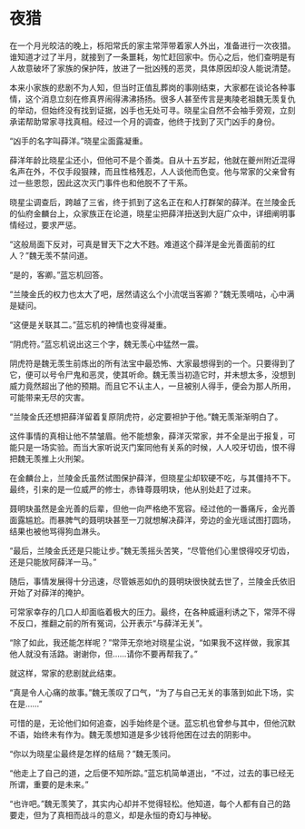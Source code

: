 # 夜猎

在一个月光皎洁的晚上，栎阳常氏的家主常萍带着家人外出，准备进行一次夜猎。谁知道才过了半月，就接到了一条噩耗，匆忙赶回家中。伤心之后，他们查明是有人故意破坏了家族的保护阵，放进了一批凶残的恶灵，具体原因却没人能说清楚。

本来小家族的悲剧不为人知，但当时正值乱葬岗的事刚结束，大家都在谈论各种事情，这个消息立刻在修真界闹得沸沸扬扬。很多人甚至传言是夷陵老祖魏无羡复仇的举动，但始终没有找到证据，凶手也无处可寻。晓星尘自然不会袖手旁观，立刻承诺帮助常家寻找真相。经过一个月的调查，他终于找到了灭门凶手的身份。

“凶手的名字叫薛洋。”晓星尘面露凝重。

薛洋年龄比晓星尘还小，但他可不是个善类。自从十五岁起，他就在夔州附近混得名声在外，不仅手段狠辣，而且性格残忍，人人谈他而色变。他与常家的父亲曾有过一些恩怨，因此这次灭门事件也和他脱不了干系。

晓星尘调查后，跨越了三省，终于抓到了这名正在和人打群架的薛洋。在兰陵金氏的仙府金麟台上，众家族正在论道，晓星尘把薛洋扭送到大庭广众中，详细阐明事情经过，要求严惩。

“这般局面下反对，可真是冒天下之大不韪。难道这个薛洋是金光善面前的红人？”魏无羡不禁问道。

“是的，客卿。”蓝忘机回答。

“兰陵金氏的权力也太大了吧，居然请这么个小流氓当客卿？”魏无羡嘀咕，心中满是疑问。

“这便是关联其二。”蓝忘机的神情也变得凝重。

“阴虎符。”蓝忘机说出这三个字，魏无羡心中猛然一震。

阴虎符是魏无羡生前炼出的所有法宝中最恐怖、大家最想得到的一个。只要得到了它，便可以号令尸鬼和恶灵，使其听命。魏无羡当初造它时，并未想太多，没想到威力竟然超出了他的预期。而且它不认主人，一旦被别人得手，便会为那人所用，可能带来无尽的灾害。

“兰陵金氏还想把薛洋留着复原阴虎符，必定要袒护于他。”魏无羡渐渐明白了。

这件事情的真相让他不禁皱眉。他不能想象，薛洋灭常家，并不全是出于报复，可能只是一场实验。而当大家听说灭门案同他有关系的时候，人人咬牙切齿，恨不得把魏无羡推上火刑架。

在金麟台上，兰陵金氏虽然试图保护薛洋，但晓星尘却软硬不吃，与其僵持不下。最终，引来的是一位威严的修士，赤锋尊聂明玦，他从别处赶了过来。

聂明玦虽然是金光善的后辈，但他一向严格绝不宽容。经过他的一番痛斥，金光善面露尴尬。而暴脾气的聂明玦甚至一刀就想解决薛洋，旁边的金光瑶试图打圆场，结果也被他骂得狗血淋头。

“最后，兰陵金氏还是只能让步。”魏无羡摇头苦笑，“尽管他们心里恨得咬牙切齿，还是只能放阿薛洋一马。”

随后，事情发展得十分迅速，尽管嫉恶如仇的聂明玦很快就去世了，兰陵金氏依旧开始了对薛洋的掩护。

可常家幸存的几口人却面临着极大的压力。最终，在各种威逼利诱之下，常萍不得不反口，推翻之前的所有冤词，公开表示“与薛洋无关”。

“除了如此，我还能怎样呢？”常萍无奈地对晓星尘说，“如果我不这样做，我家其他人就没有活路。谢谢你，但……请你不要再帮我了。”

就这样，常家的悲剧就此结束。

“真是令人心痛的故事。”魏无羡叹了口气，“为了与自己无关的事落到如此下场，实在是……”

可惜的是，无论他们如何追查，凶手始终是个谜。蓝忘机也曾参与其中，但他沉默不语，始终未有作为。魏无羡想知道是多少钱将他困在过去的阴影中。

“你以为晓星尘最终是怎样的结局？”魏无羡问。

“他走上了自己的道，之后便不知所踪。”蓝忘机简单道出，“不过，过去的事已经无所谓，重要的是未来。”

“也许吧。”魏无羡笑了，其实内心却并不觉得轻松。他知道，每个人都有自己的路要走，但为了真相而战斗的意义，却是永恒的奇幻与神秘。